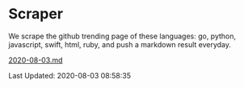 # Scraper

We scrape the github trending page of these languages: go, python, javascript, swift, html, ruby, and push a markdown result everyday.

[2020-08-03.md](https://github.com/henson/Scraper/blob/master/2020-08-03.md)

Last Updated: 2020-08-03 08:58:35
